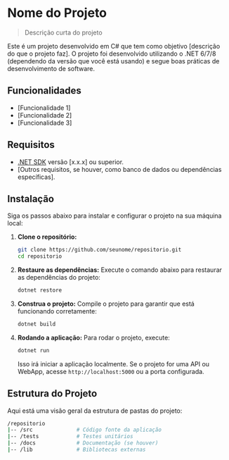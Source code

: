 # Nome do Projeto

> Descrição curta do projeto

Este é um projeto desenvolvido em C# que tem como objetivo [descrição do que o projeto faz]. O projeto foi desenvolvido utilizando o .NET 6/7/8 (dependendo da versão que você está usando) e segue boas práticas de desenvolvimento de software.

## Funcionalidades

- [Funcionalidade 1]
- [Funcionalidade 2]
- [Funcionalidade 3]

## Requisitos

- [.NET SDK](https://dotnet.microsoft.com/download) versão [x.x.x] ou superior.
- [Outros requisitos, se houver, como banco de dados ou dependências específicas].

## Instalação

Siga os passos abaixo para instalar e configurar o projeto na sua máquina local:

1. **Clone o repositório:**
    ```bash
    git clone https://github.com/seunome/repositorio.git
    cd repositorio
    ```

2. **Restaure as dependências:**
    Execute o comando abaixo para restaurar as dependências do projeto:
    ```bash
    dotnet restore
    ```

3. **Construa o projeto:**
    Compile o projeto para garantir que está funcionando corretamente:
    ```bash
    dotnet build
    ```

4. **Rodando a aplicação:**
    Para rodar o projeto, execute:
    ```bash
    dotnet run
    ```

    Isso irá iniciar a aplicação localmente. Se o projeto for uma API ou WebApp, acesse `http://localhost:5000` ou a porta configurada.

## Estrutura do Projeto

Aqui está uma visão geral da estrutura de pastas do projeto:

```bash
/repositorio
|-- /src              # Código fonte da aplicação
|-- /tests            # Testes unitários
|-- /docs             # Documentação (se houver)
|-- /lib              # Bibliotecas externas
